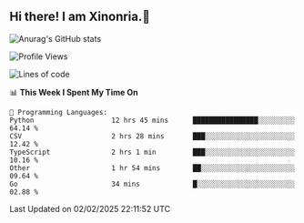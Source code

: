 ## Hi there! I am Xinonria.👋

![Anurag's GitHub stats](https://status-git-main-xinonrias-projects-f26540e3.vercel.app/api?username=xinonria&hide=stars,issues)

<!--START_SECTION:waka-->
![Profile Views](http://img.shields.io/badge/Profile%20Views-0-blue)

![Lines of code](https://img.shields.io/badge/From%20Hello%20World%20I%27ve%20Written-969.8%20thousand%20lines%20of%20code-blue)

📊 **This Week I Spent My Time On** 

```text
💬 Programming Languages: 
Python                   12 hrs 45 mins      ████████████████░░░░░░░░░   64.14 % 
CSV                      2 hrs 28 mins       ███░░░░░░░░░░░░░░░░░░░░░░   12.42 % 
TypeScript               2 hrs 1 min         ███░░░░░░░░░░░░░░░░░░░░░░   10.16 % 
Other                    1 hr 54 mins        ██░░░░░░░░░░░░░░░░░░░░░░░   09.64 % 
Go                       34 mins             █░░░░░░░░░░░░░░░░░░░░░░░░   02.88 % 
```


 Last Updated on 02/02/2025 22:11:52 UTC
<!--END_SECTION:waka-->

<!--
**xinonria/xinonria** is a ✨ _special_ ✨ repository because its `README.md` (this file) appears on your GitHub profile.

Here are some ideas to get you started:

- 🔭 I’m currently working on ...
- 🌱 I’m currently learning ...
- 👯 I’m looking to collaborate on ...
- 🤔 I’m looking for help with ...
- 💬 Ask me about ...
- 📫 How to reach me: ...
- 😄 Pronouns: ...
- ⚡ Fun fact: ...
-->
